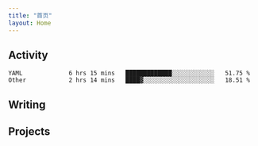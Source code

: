 ```yaml
---
title: "首页"
layout: Home
---
```


## Activity
<!--START_SECTION:waka-->

```text
YAML             6 hrs 15 mins   █████████████░░░░░░░░░░░░   51.75 %
Other            2 hrs 14 mins   ████▓░░░░░░░░░░░░░░░░░░░░   18.51 %
```

<!--END_SECTION:waka-->

## Writing
<PindedPosts />

## Projects
<Projects />
